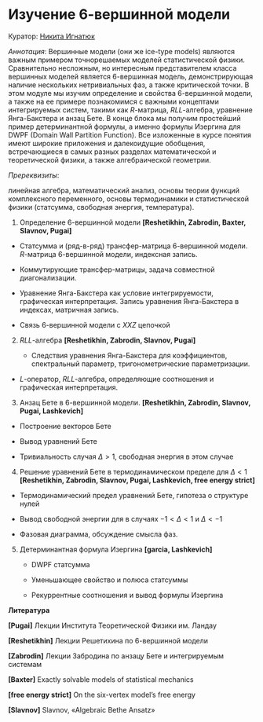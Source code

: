 # Изучение 6-вершинной модели

Куратор: [Никита Игнатюк](mailtu:)

*Аннотация*:
Вершинные модели (они же ice-type models) являются важным примером
точнорешаемых моделей статистической физики. Сравнительно несложным,
но интересным представителем класса вершинных моделей является 6-вершинная
модель, демонстрирующая наличие нескольких нетривиальных фаз, а также
критической точки. В этом модуле мы изучим определение и свойства
6-вершинной модели, а также на ее примере познакомимся с важными концептами
интегрируемых систем, такими как $R$-матрица, $RLL$-алгебра, уравнение
Янга-Бакстера и анзац Бете. В конце блока мы получим простейший пример
детерминантной формулы, а именно формулы Изергина для DWPF (Domain
Wall Partition Function). Все изложенные в курсе понятия имеют широкие
приложения и далекоидущие обобщения, встречающиеся в самых разных
разделах математической и теоретической физики, а также алгебраической
геометрии.

*Пререквизиты*:

линейная алгебра, математический анализ, основы
теории функций комплексного переменного, основы термодинамики и статистической
физики (статсумма, свободная энергия, температура).

1. Определение 6-вершинной модели  **[Reshetikhin, Zabrodin, Baxter, Slavnov, Pugai]**

  - Статсумма и (ряд-в-ряд) трансфер-матрица 6-вершинной модели. $R$-матрица
6-вершинной модели, индексная запись.
  - Коммутирующие трансфер-матрицы, задача совместной диагонализации.

  - Уравнение Янга-Бакстера как условие интегрируемости, графическая интерпретация.
Запись уравнения Янга-Бакстера в индексах, матричная запись.

  - Связь $6$-вершинной модели с $XXZ$ цепочкой

2. $RLL$-алгебра **[Reshetikhin, Zabrodin, Slavnov, Pugai]**

   - Следствия уравнения Янга-Бакстера для коэффициентов, спектральный
параметр, тригонометрические параметризации.

  - $L$-оператор, $RLL$-алгебра, определяющие соотношения и графическая
интерпретация.

3. Анзац Бете в 6-вершинной модели. **[Reshetikhin, Zabrodin, Slavnov, Pugai, Lashkevich]**

  - Построение векторов Бете

  - Вывод уравнений Бете

  - Тривиальность случая $\Delta>1$, свободная энергия в этом случае

4. Решение уравнений Бете в термодинамическом пределе для $\Delta<1$  **[Reshetikhin, Zabrodin, Slavnov,
Pugai, Lashkevich, free energy strict]**

  - Термодинамический предел уравнений Бете, гипотеза о структуре нулей

  - Вывод свободной энергии для в случаях $-1<\Delta<1$ и $\Delta<-1$

  - Фазовая диаграмма, обсуждение смысла фаз.

5. Детерминантная формула Изергина **[garcia, Lashkevich]**

     - DWPF статсумма
  
     - Уменьшающее свойство и полюса статсуммы
  
     - Рекуррентные соотношения и вывод формулы Изергина
  
  **Литература**

  **[Pugai]** Лекции Института Теоретической Физики им. Ландау

  **[Reshetikhin]** Лекции Решетихина по 6-вершинной модели

  **[Zabrodin]** Лекции Забродина по анзацу Бете и интегрируемым системам 

  **[Baxter]** Exactly solvable models of statistical mechanics

  **[free energy strict]** On the six-vertex model’s free energy

  **[Slavnov]** Slavnov, «Algebraic Bethe Ansatz»

